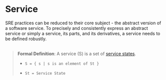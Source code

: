 # Service
SRE practices can be reduced to their core subject - the abstract version of a software service. To precisely and consistently express an abstract service or simply a service, its parts, and its derivatives, a service needs to be defined robustly.
<br/><br/>

> **Formal Definition**: A service (S) is a set of [service states](./service-state.md).
>
>  - `S = { s | s is an element of St }`
>
>  - `St = Service State`

